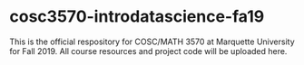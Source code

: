 # cosc3570-introdatascience-fa19
This is the official respository for COSC/MATH 3570 at Marquette University for Fall 2019. All course resources and project code will be uploaded here. 
